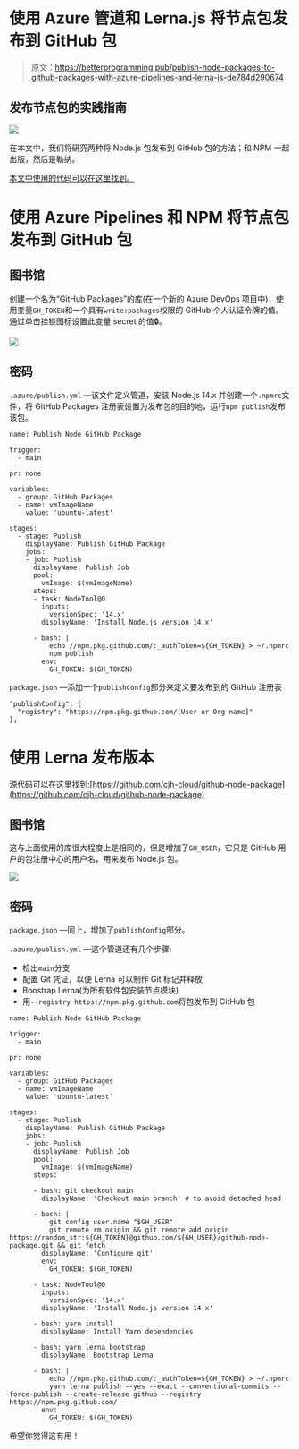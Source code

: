 # 使用 Azure 管道和 Lerna.js 将节点包发布到 GitHub 包

> 原文：<https://betterprogramming.pub/publish-node-packages-to-github-packages-with-azure-pipelines-and-lerna-js-de784d290674>

## 发布节点包的实践指南

![](img/5b773f4fef8d0f53f8af6554cb4622ee.png)

在本文中，我们将研究两种将 Node.js 包发布到 GitHub 包的方法；和 NPM 一起出版，然后是勒纳。

[本文中使用的代码可以在这里找到。](https://github.com/cjh-cloud/github-node-package)

# 使用 Azure Pipelines 和 NPM 将节点包发布到 GitHub 包

## 图书馆

创建一个名为“GitHub Packages”的库(在一个新的 Azure DevOps 项目中)，使用变量`GH_TOKEN`和一个具有`write:packages`权限的 GitHub 个人认证令牌的值。通过单击挂锁图标设置此变量 secret 的值🔒。

![](img/ce427aedb0876ee87c155f6bd0052203.png)

## 密码

`.azure/publish.yml` —该文件定义管道，安装 Node.js 14.x 并创建一个`.npmrc`文件，将 GitHub Packages 注册表设置为发布包的目的地，运行`npm publish`发布该包。

```
name: Publish Node GitHub Package

trigger:
  - main

pr: none

variables:
  - group: GitHub Packages
  - name: vmImageName
    value: 'ubuntu-latest'

stages:
  - stage: Publish
    displayName: Publish GitHub Package
    jobs:
    - job: Publish
      displayName: Publish Job
      pool:
        vmImage: $(vmImageName)
      steps:
      - task: NodeTool@0
        inputs:
          versionSpec: '14.x'
        displayName: 'Install Node.js version 14.x'

      - bash: |
          echo //npm.pkg.github.com/:_authToken=${GH_TOKEN} > ~/.npmrc
          npm publish
        env:
          GH_TOKEN: $(GH_TOKEN)
```

`package.json` —添加一个`publishConfig`部分来定义要发布到的 GitHub 注册表

```
"publishConfig": {
  "registry": "https://npm.pkg.github.com/[User or Org name]"
},
```

# 使用 Lerna 发布版本

源代码可以在这里找到:[https://github.com/cjh-cloud/github-node-package](https://github.com/cjh-cloud/github-node-package)

## 图书馆

这与上面使用的库很大程度上是相同的，但是增加了`GH_USER`，它只是 GitHub 用户的包注册中心的用户名，用来发布 Node.js 包。

![](img/e69e7fd9ebe154ceb3f6e43206b478fc.png)

## 密码

`package.json` —同上，增加了`publishConfig`部分。

`.azure/publish.yml` —这个管道还有几个步骤:

*   检出`main`分支
*   配置 Git 凭证，以便 Lerna 可以制作 Git 标记并释放
*   Boostrap Lerna(为所有软件包安装节点模块)
*   用`--registry https://npm.pkg.github.com`将包发布到 GitHub 包

```
name: Publish Node GitHub Package

trigger:
  - main

pr: none

variables:
  - group: GitHub Packages
  - name: vmImageName
    value: 'ubuntu-latest'

stages:
  - stage: Publish
    displayName: Publish GitHub Package
    jobs:
    - job: Publish
      displayName: Publish Job
      pool:
        vmImage: $(vmImageName)
      steps:

      - bash: git checkout main
        displayName: 'Checkout main branch' # to avoid detached head

      - bash: |
          git config user.name "$GH_USER"
          git remote rm origin && git remote add origin https://random_str:${GH_TOKEN}@github.com/${GH_USER}/github-node-package.git && git fetch
        displayName: 'Configure git'
        env:
          GH_TOKEN: $(GH_TOKEN)

      - task: NodeTool@0
        inputs:
          versionSpec: '14.x'
        displayName: 'Install Node.js version 14.x'

      - bash: yarn install
        displayName: Install Yarn dependencies

      - bash: yarn lerna bootstrap
        displayName: Bootstrap Lerna

      - bash: |
          echo //npm.pkg.github.com/:_authToken=${GH_TOKEN} > ~/.npmrc
          yarn lerna publish --yes --exact --conventional-commits --force-publish --create-release github --registry https://npm.pkg.github.com/
        env:
          GH_TOKEN: $(GH_TOKEN)
```

希望你觉得这有用！
